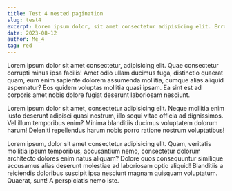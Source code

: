 ```yaml
---
title: Test 4 nested pagination
slug: test4
excerpt: Lorem ipsum dolor, sit amet consectetur adipisicing elit. Error iusto nihil impedit veritatis, ut sapiente debitis distinctio accusantium dolorum facilis.
date: 2023-08-12
author: Me_4
tag: red
---
```


Lorem ipsum dolor sit amet consectetur, adipisicing elit. Quae consectetur corrupti minus ipsa facilis! Amet odio ullam ducimus fuga, distinctio quaerat quam, eum enim sapiente dolorem assumenda mollitia, cumque alias aliquid aspernatur? Eos quidem voluptas mollitia quasi ipsam. Ea sint est ad corporis amet nobis dolore fugiat deserunt laboriosam nesciunt.

Lorem ipsum dolor sit amet, consectetur adipisicing elit. Neque mollitia enim iusto deserunt adipisci quasi nostrum, illo sequi vitae officia ad dignissimos. Vel illum temporibus enim? Minima blanditiis ducimus voluptatem dolorum harum! Deleniti repellendus harum nobis porro ratione nostrum voluptatibus!

Lorem ipsum, dolor sit amet consectetur adipisicing elit. Quam, veritatis mollitia ipsum temporibus, accusantium nemo, consectetur dolorum architecto dolores enim natus aliquam? Dolore quos consequuntur similique accusamus alias deserunt molestiae ad laboriosam optio aliquid! Blanditiis a reiciendis doloribus suscipit ipsa nesciunt magnam quisquam voluptatum. Quaerat, sunt! A perspiciatis nemo iste.
